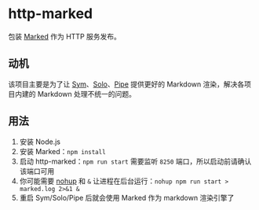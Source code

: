 # http-marked

包装 [Marked](https://github.com/markedjs/marked) 作为 HTTP 服务发布。

## 动机

该项目主要是为了让 [Sym](https://github.com/b3log/symphony)、[Solo](https://github.com/b3log/solo)、[Pipe](https://github.com/b3log/pipe) 提供更好的 Markdown 渲染，解决各项目内建的 Markdown 处理不统一的问题。

## 用法

1. 安装 Node.js
2. 安装 Marked：`npm install`
3. 启动 http-marked：`npm run start` 需要监听 `8250` 端口，所以启动前请确认该端口可用
4. 你可能需要 [nohup](https://hacpai.com/man?cmd=nohup) 和 `&` 让进程在后台运行：`nohup npm run start > marked.log 2>&1 &`
5. 重启 Sym/Solo/Pipe 后就会使用 Marked 作为 markdown 渲染引擎了